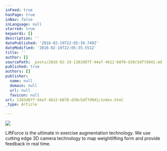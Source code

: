 ```yaml
---
inFeed: true
hasPage: true
inNav: false
inLanguage: null
starred: true
keywords: []
description: ''
datePublished: '2016-02-19T22:05:39.749Z'
dateModified: '2016-02-19T22:05:35.551Z'
title: ''
author: []
sourcePath: _posts/2016-02-19-1383d07f-94af-4b12-b070-d38c5df7d941.md
published: true
authors: []
publisher:
  name: null
  domain: null
  url: null
  favicon: null
url: 1383d07f-94af-4b12-b070-d38c5df7d941/index.html
_type: Article

---
```

![](https://the-grid-user-content.s3-us-west-2.amazonaws.com/eaf9adab-dd88-4107-be68-40df5c46a08b.png)

LiftForce is the ultimate in exercise augmentation technology. We use cutting edge 3D camera technology to map weightlifting form and provide feedback in real time.